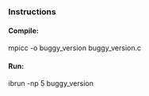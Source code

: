 ### Instructions

#### Compile:
mpicc -o buggy_version buggy_version.c

#### Run:
ibrun -np 5 buggy_version


